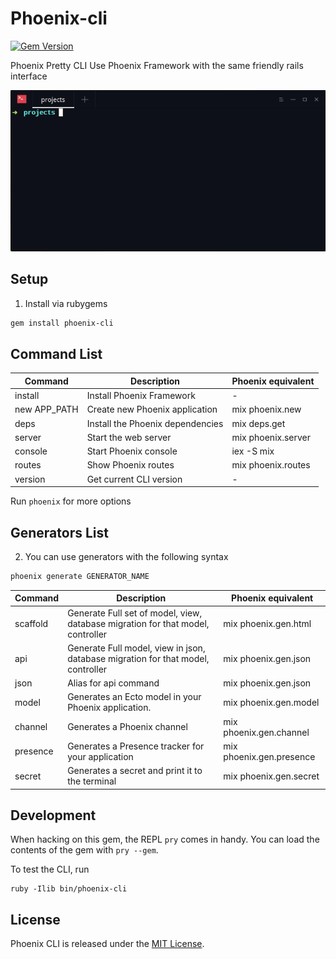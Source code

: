 Phoenix-cli
=================
[![Gem Version](https://badge.fury.io/rb/phoenix-cli.svg)](https://badge.fury.io/rb/phoenix-cli)

Phoenix Pretty CLI
Use Phoenix Framework with the same friendly rails interface

![Alt Text](screenshot.gif)

## Setup

1. Install via rubygems

```bash
gem install phoenix-cli
```

## Command List

| Command | Description | Phoenix equivalent |
| --- | --- | --- |
| install | Install Phoenix Framework | -
| new APP_PATH | Create new Phoenix application | mix phoenix.new
| deps | Install the Phoenix dependencies | mix deps.get
| server | Start the web server | mix phoenix.server
| console | Start Phoenix console | iex -S mix
| routes | Show Phoenix routes | mix phoenix.routes
| version | Get current CLI version | -


Run `phoenix` for more options


## Generators List
2. You can use generators with the following syntax

```bash
phoenix generate GENERATOR_NAME
```

| Command | Description | Phoenix equivalent |
| --- | --- | --- |
| scaffold | Generate Full set of model, view, database migration for that model, controller | mix phoenix.gen.html
| api | Generate Full model, view in json, database migration for that model, controller  | mix phoenix.gen.json
| json | Alias for api command  | mix phoenix.gen.json
| model | Generates an Ecto model in your Phoenix application. | mix phoenix.gen.model
| channel | Generates a Phoenix channel  | mix phoenix.gen.channel
| presence | Generates a Presence tracker for your application | mix phoenix.gen.presence
| secret | Generates a secret and print it to the terminal | mix phoenix.gen.secret

## Development

When hacking on this gem, the REPL `pry` comes in handy. You can load the
contents of the gem with `pry --gem`.

To test the CLI, run

    ruby -Ilib bin/phoenix-cli


## License

Phoenix CLI is released under the [MIT License](http://www.opensource.org/licenses/MIT).

